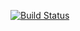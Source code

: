 [![Build Status](https://travis-ci.org/Arjunalapsapkota/react-tdd.svg?branch=master)](https://travis-ci.org/Arjunalapsapkota/react-tdd)
